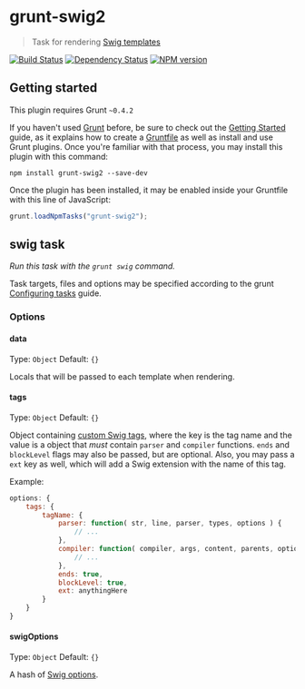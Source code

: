 # grunt-swig2
> Task for rendering [Swig templates](http://paularmstrong.github.io/swig)

[![Build Status](https://travis-ci.org/gustavohenke/grunt-swig2.png?branch=master)](https://travis-ci.org/gustavohenke/grunt-swig2)
[![Dependency Status](https://gemnasium.com/gustavohenke/grunt-swig2.png)](https://gemnasium.com/gustavohenke/grunt-swig2)
[![NPM version](https://badge.fury.io/js/grunt-swig2.png)](http://badge.fury.io/js/grunt-swig2)

## Getting started
This plugin requires Grunt `~0.4.2`

If you haven't used [Grunt](http://gruntjs.com/) before, be sure to check out the [Getting Started](http://gruntjs.com/getting-started) guide, as it explains how to create a [Gruntfile](http://gruntjs.com/sample-gruntfile) as well as install and use Grunt plugins. Once you're familiar with that process, you may install this plugin with this command:

```shell
npm install grunt-swig2 --save-dev
```

Once the plugin has been installed, it may be enabled inside your Gruntfile with this line of JavaScript:

```js
grunt.loadNpmTasks("grunt-swig2");
```

## swig task
_Run this task with the `grunt swig` command._

Task targets, files and options may be specified according to the grunt [Configuring tasks](http://gruntjs.com/configuring-tasks) guide.

### Options
#### data
Type: `Object`
Default: `{}`

Locals that will be passed to each template when rendering.

#### tags
Type: `Object`
Default: `{}`

Object containing [custom Swig tags](http://paularmstrong.github.io/swig/docs/extending/#tags), where the key is the tag name and the value is a object that _must_ contain `parser` and `compiler` functions. `ends` and `blockLevel` flags may also be passed, but are optional.
Also, you may pass a `ext` key as well, which will add a Swig extension with the name of this tag.

Example:

```javascript
options: {
    tags: {
        tagName: {
            parser: function( str, line, parser, types, options ) {
                // ...
            },
            compiler: function( compiler, args, content, parents, options, blockName ) {
                // ...
            },
            ends: true,
            blockLevel: true,
            ext: anythingHere
        }
    }
}
```

#### swigOptions
Type: `Object`
Default: `{}`

A hash of [Swig options](http://paularmstrong.github.io/swig/docs/api/#SwigOpts).
